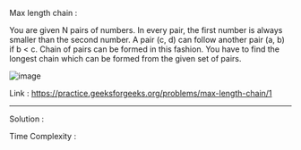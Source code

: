 Max length chain :

You are given N pairs of numbers. In every pair, the first number is always smaller than the second number. A pair (c, d) can follow another pair (a, b) if b < c. Chain of pairs can be formed in this fashion. You have to find the longest chain which can be formed from the given set of pairs. 

![image](https://user-images.githubusercontent.com/23376002/166093292-1b1cba8a-4b21-4f4b-9282-bd65c97f4c57.png)


Link : https://practice.geeksforgeeks.org/problems/max-length-chain/1


-----------------------------------------------------------------------------------------------------------------------------------------------------


Solution :

Time Complexity :




